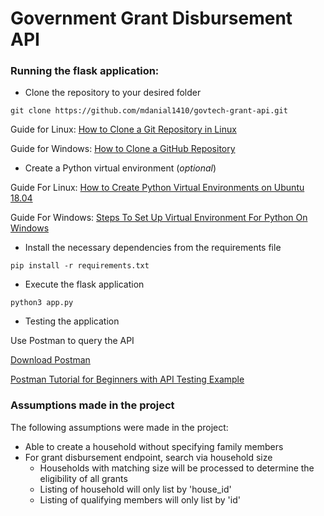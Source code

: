 # Government Grant Disbursement API

### Running the flask application:

* Clone the repository to your desired folder

```shell script
git clone https://github.com/mdanial1410/govtech-grant-api.git
```
Guide for Linux: [How to Clone a Git Repository in Linux](https://www.technipages.com/how-to-clone-a-git-repository-in-linux)

Guide for Windows: [How to Clone a GitHub Repository](https://www.howtogeek.com/451360/how-to-clone-a-github-repository/)

* Create a Python virtual environment (*optional*)

Guide For Linux: [How to Create Python Virtual Environments on Ubuntu 18.04](https://linuxize.com/post/how-to-create-python-virtual-environments-on-ubuntu-18-04/)

Guide For Windows: [Steps To Set Up Virtual Environment For Python On Windows](https://www.c-sharpcorner.com/article/steps-to-set-up-a-virtual-environment-for-python-development/)

* Install the necessary dependencies from the requirements file
```shell script
pip install -r requirements.txt
```

* Execute the flask application
```shell script
python3 app.py
```

* Testing the application

Use Postman to query the API

[Download Postman](https://www.postman.com/downloads/)

[Postman Tutorial for Beginners with API Testing Example ](https://www.guru99.com/postman-tutorial.html)

### Assumptions made in the project

The following assumptions were made in the project:
* Able to create a household without specifying family members
* For grant disbursement endpoint, search via household size
    * Households with matching size will be processed to determine the eligibility of all grants
    * Listing of household will only list by 'house_id'
    * Listing of qualifying members will only list by 'id'
 